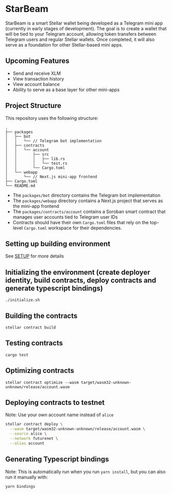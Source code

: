 # StarBeam

StarBeam is a smart Stellar wallet being developed as a Telegram mini app (currently in early stages of development).
The goal is to create a wallet that will be tied to your Telegram account, allowing token transfers between Telegram users and regular Stellar wallets.
Once completed, it will also serve as a foundation for other Stellar-based mini apps.

## Upcoming Features

- Send and receive XLM
- View transaction history
- View account balance
- Ability to serve as a base layer for other mini-apps

## Project Structure

This repository uses the following structure:
```text
.
├── packages
│   ├── bot
│   │   └── // Telegram bot implementation
│   ├── contracts
│   │   └── account
│   │       ├── src
│   │       │   ├── lib.rs
│   │       │   └── test.rs
│   │       └── Cargo.toml
│   └── webapp
│       └── // Next.js mini-app frontend
├── Cargo.toml
└── README.md
```

- The `packages/bot` directory contains the Telegram bot implementation
- The `packages/webapp` directory contains a Next.js project that serves as the mini-app frontend
- The `packages/contracts/account` contains a Soroban smart contract that manages user accounts tied to Telegram user IDs
- Contracts should have their own `Cargo.toml` files that rely on the top-level `Cargo.toml` workspace for their dependencies.

## Setting up building environment

See [SETUP](./SETUP.md) for more details

## Initializing the environment (create deployer identity, build contracts, deploy contracts and generate typescript bindings)

`./initialize.sh`

## Building the contracts

`stellar contract build`

## Testing contracts

`cargo test`

## Optimizing contracts

`stellar contract optimize --wasm target/wasm32-unknown-unknown/release/account.wasm`

## Deploying contracts to testnet

Note: Use your own account name instead of `alice`

```sh
stellar contract deploy \
  --wasm target/wasm32-unknown-unknown/release/account.wasm \
  --source alice \
  --network futurenet \
  --alias account
```

## Generating Typescript bindings

Note: This is automatically run when you run `yarn install`, but you can also run it manually with:

```sh
yarn bindings
```

